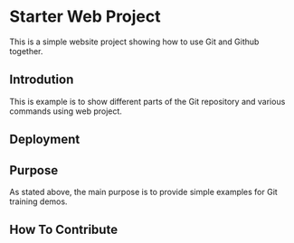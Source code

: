 # Starter Web Project
This is a simple website project showing how to use Git and Github together.
## Introdution
This is example is to show different parts of the Git repository and various commands using web project.
## Deployment

## Purpose
As stated above, the main purpose is to provide simple examples for Git training demos.
## How To Contribute
